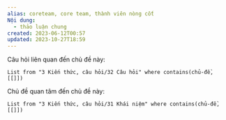 ```yaml
---
alias: coreteam, core team, thành viên nòng cốt
Nội dung:
  - thảo luận chung
created: 2023-06-12T00:57
updated: 2023-10-27T18:59
---
```


Câu hỏi liên quan đến chủ đề này:
```dataview
List from "3 Kiến thức, câu hỏi/32 Câu hỏi" where contains(chủ-đề,[[]]) 
```

Chủ đề quan tâm đến chủ đề này:
```dataview
List from "3 Kiến thức, câu hỏi/31 Khái niệm" where contains(chủ-đề,[[]]) 
```
